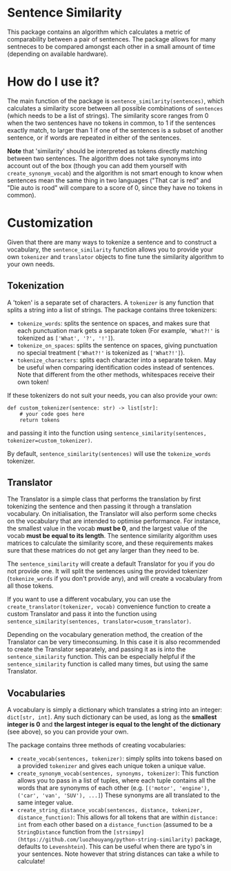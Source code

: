 # Sentence Similarity

This package contains an algorithm which calculates a metric of comparability between a pair of sentences.
The package allows for many sentneces to be compared amongst each other in a small amount of time (depending on available hardware).

# How do I use it?

The main function of the package is `sentence_similarity(sentences)`, which calculates a similarity score between all
possible combinations of `sentences` (which needs to be a list of strings).
The similarity score ranges from 0 when the two sentences have no tokens in common, to 1 if the sentences exactly match,
to larger than 1 if one of the sentences is a subset of another sentence, or if words are repeated in either of the sentences.

**Note** that 'similarity' should be interpreted as tokens directly matching between two sentences.
The algorithm does not take synonyms into account out of the box (though you can add them yourself with `create_synonym_vocab`)
and the algorithm is not smart enough to know when sentences mean the same thing in two languages
("That car is red" and "Die auto is rood" will compare to a score of 0, since they have no tokens in common).

# Customization

Given that there are many ways to tokenize a sentence and to construct a vocabulary, the `sentence_similarity` function
allows you to provide your own `tokenizer` and `translator` objects to fine tune the similarity algorithm to your own needs.

## Tokenization

A 'token' is a separate set of characters. A `tokenizer` is any function that splits a string into a list of strings.
The package contains three tokenizers:

- `tokenize_words`: splits the sentence on spaces, and makes sure that each punctuation mark gets a separate
  token (For example, `'What?!'` is tokenized as `['What', '?', '!']`).
- `tokenize_on_spaces`: splits the sentence on spaces, giving punctuation no special treatment (`'What?!'` is tokenized as `['What?!']`).
- `tokenize_characters`: splits each character into a separate token. May be useful when comparing identification codes
  instead of sentences. Note that different from the other methods, whitespaces receive their own token!

If these tokenizers do not suit your needs, you can also provide your own:

```
def custom_tokenizer(sentence: str) -> list[str]:
    # your code goes here
    return tokens
```

and passing it into the function using `sentence_similarity(sentences, tokenizer=custom_tokenizer)`.

By default, `sentence_similarity(sentences)` will use the `tokenize_words` tokenizer.

## Translator

The Translator is a simple class that performs the translation by first tokenizing the sentence and
then passing it through a translation vocabulary. On initialisation, the Translator will also perform
some checks on the vocabulary that are intended to optimise performance.
For instance, the smallest value in the vocab **must be 0**, and the largest value of the vocab **must be equal to its length**.
The sentence similarity algorithm uses matrices to calculate the similarity score, and these requirements makes
sure that these matrices do not get any larger than they need to be.

The `sentence_similarity` will create a default Translator for you if you do not provide one.
It will split the sentences using the provided tokenizer (`tokenize_words` if you don't provide any), and
will create a vocabulary from all those tokens.

If you want to use a different vocabulary, you can use the `create_translator(tokenizer, vocab)` convenience function
to create a custom Translator and pass it into the function using `sentence_similarity(sentences, translator=cusom_translator)`.

Depending on the vocabulary generation method, the creation of the Translator can be very timeconsuming. In this case it
is also recommended to create the Translator separately, and passing it as is into the `sentence_similarity` function.
This can be especially helpful if the `sentence_similarity` function is called many times, but using the same Translator.

## Vocabularies

A vocabulary is simply a dictionary which translates a string into an integer: `dict[str, int]`. Any such dictionary
can be used, as long as the **smallest integer is 0** and **the largest integer is equal to the lenght of the dictionary** (see above),
so you can provide your own.

The package contains three methods of creating vocabularies:

- `create_vocab(sentences, tokenizer)`: simply splits into tokens based on a provided `tokenizer` and gives each unique token a unique value.
- `create_synonym_vocab(sentences, synonyms, tokenizer)`: This function allows you to pass in a list of tuples, where
  each tuple contains all the words that are synonyms of each other (e.g. `[('motor', 'engine'), ('car', 'van', 'SUV'), ...]`)
  These synonyms are all translated to the same integer value.
- `create_string_distance_vocab(sentences, distance, tokenizer, distance_function)`: This allows for all tokens that are
  within `distance: int` from each other based on a `distance_function` (assumed to be a `StringDistance` function from
  the `[strsimpy](https://github.com/luozhouyang/python-string-similarity)` package, defaults to `Levenshtein`).
  This can be useful when there are typo's in your sentences.
  Note however that string distances can take a while to calculate!
